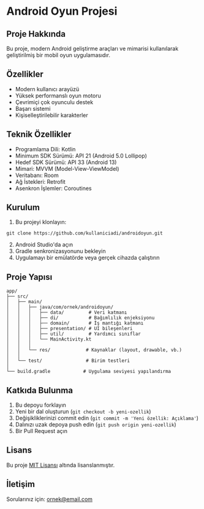 # Android Oyun Projesi

## Proje Hakkında
Bu proje, modern Android geliştirme araçları ve mimarisi kullanılarak geliştirilmiş bir mobil oyun uygulamasıdır. 

## Özellikler
- Modern kullanıcı arayüzü
- Yüksek performanslı oyun motoru
- Çevrimiçi çok oyunculu destek
- Başarı sistemi
- Kişiselleştirilebilir karakterler

## Teknik Özellikler
- Programlama Dili: Kotlin
- Minimum SDK Sürümü: API 21 (Android 5.0 Lollipop)
- Hedef SDK Sürümü: API 33 (Android 13)
- Mimari: MVVM (Model-View-ViewModel)
- Veritabanı: Room
- Ağ İstekleri: Retrofit
- Asenkron İşlemler: Coroutines

## Kurulum
1. Bu projeyi klonlayın:
```
git clone https://github.com/kullaniciadi/androidoyun.git
```
2. Android Studio'da açın
3. Gradle senkronizasyonunu bekleyin
4. Uygulamayı bir emülatörde veya gerçek cihazda çalıştırın

## Proje Yapısı
```
app/
├── src/
│   ├── main/
│   │   ├── java/com/ornek/androidoyun/
│   │   │   ├── data/         # Veri katmanı
│   │   │   ├── di/           # Bağımlılık enjeksiyonu
│   │   │   ├── domain/       # İş mantığı katmanı
│   │   │   ├── presentation/ # UI bileşenleri
│   │   │   ├── util/         # Yardımcı sınıflar
│   │   │   └── MainActivity.kt
│   │   │
│   │   └── res/             # Kaynaklar (layout, drawable, vb.)
│   │
│   └── test/                # Birim testleri
│
└── build.gradle            # Uygulama seviyesi yapılandırma
```

## Katkıda Bulunma
1. Bu depoyu forklayın
2. Yeni bir dal oluşturun (`git checkout -b yeni-ozellik`)
3. Değişikliklerinizi commit edin (`git commit -m 'Yeni özellik: Açıklama'`)
4. Dalınızı uzak depoya push edin (`git push origin yeni-ozellik`)
5. Bir Pull Request açın

## Lisans
Bu proje [MIT Lisansı](LICENSE) altında lisanslanmıştır.

## İletişim
Sorularınız için: ornek@email.com 